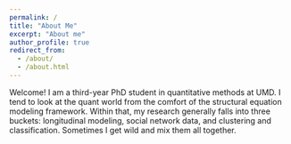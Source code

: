 ```yaml
---
permalink: /
title: "About Me"
excerpt: "About me"
author_profile: true
redirect_from: 
  - /about/
  - /about.html
---
```


Welcome! I am a third-year PhD student in quantitative methods at UMD. I tend to look at the quant world from the comfort of the structural equation modeling framework. Within that, my research generally falls into three buckets: longitudinal modeling, social network data, and clustering and classification. Sometimes I get wild and mix them all together.

